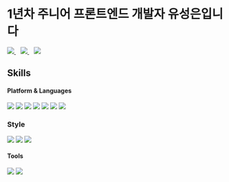 # 1년차 주니어 프론트엔드 개발자 유성은입니다
<div>
<a href="https://ddvuutk.tistory.com/">
  <img src="https://img.shields.io/badge/Tistory-000000?style=flat&logo=Tistory&logoColor=white"/>
</a>&ensp;
<a href="[https://ddvuutk.tistory.com/](https://puzzled-wire-53e.notion.site/12875172d98f4d95a99ed03c21b58972)">
  <img src="https://img.shields.io/badge/Notion-000000?style=flat&logo=Notion&logoColor=white"/>
</a>&ensp;
<a href="[https://ddvuutk.tistory.com/](https://www.instagram.com/tjd_silver/)">
  <img src="https://img.shields.io/badge/Instagram-E4405F?style=flat&logo=Instagram&logoColor=white"/>
</a>    
  
  
<!--   
[![Hits](https://hits.seeyoufarm.com/api/count/incr/badge.svg?url=https%3A%2F%2Fgithub.com%2FSeongSilver&count_bg=%233D81C8&title_bg=%23555555&icon=&icon_color=%23E7E7E7&title=hits&edge_flat=false)](https://hits.seeyoufarm.com)
</div> -->

## Skills  

#### Platform & Languages


<img src="https://img.shields.io/badge/react-61DAFB?style=flat&logo=react&logoColor=white"/> <img src="https://img.shields.io/badge/Next.js-000000?style=flat&logo=Next.js&logoColor=white"/>  <img src="https://img.shields.io/badge/JavaScript-F7DF1E?style=flat&logo=JavaScript&logoColor=white"/>  <img src="https://img.shields.io/badge/TypeScript-007ACC?style=flat&logo=TypeScript&logoColor=white"/>  <img src="https://img.shields.io/badge/Axios-5A29E4?style=flat&logo=Axios&logoColor=white"/> <img src="https://img.shields.io/badge/Redux-764ABC?style=flat&logo=Redux&logoColor=white"/> <img src="https://img.shields.io/badge/JAVA-FF160B?style=flat&logo=JAVA&logoColor=white"/>
  
### Style
 <img src="https://img.shields.io/badge/Tailwind CSS-06B6D4?style=flat&logo=Tailwind CSS&logoColor=white"/> <img src="https://img.shields.io/badge/Sass-CC6699?style=flat&logo=Sass&logoColor=white"/> <img src="https://img.shields.io/badge/styled-components-DB7093?style=flat&logo=styled-components&logoColor=white"/> 

#### Tools
<img src="https://img.shields.io/badge/Visual Studio Code-007ACC?style=flat&logo=Visual Studio Code&logoColor=white"/> <img src="https://img.shields.io/badge/Eclipse IDE-2C2255?style=flat&logo=Eclipse IDE&logoColor=white"/>
<!--
**SeongSilver/Seongsilver** is a ✨ _special_ ✨ repository because its `README.md` (this file) appears on your GitHub profile.

Here are some ideas to get you started:

- 🔭 I’m currently working on ...
- 🌱 I’m currently learning ...
- 👯 I’m looking to collaborate on ...
- 🤔 I’m looking for help with ...
- 💬 Ask me about ...
- 📫 How to reach me: ...
- 😄 Pronouns: ...
- ⚡ Fun fact: ...
-->
